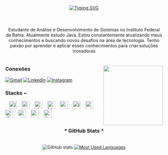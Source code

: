 <div align="center">
  <a href="https://git.io/typing-svg">
    <img src="https://readme-typing-svg.demolab.com?font=Fira+Code&pause=1000&color=001BF7&width=435&lines=%E2%80%A2%5Ev%5E%E2%80%93%5B+Welcome+to+my++profile!+%5D%E2%80%93%5Ev%5E%E2%80%A2)](https://git.io/typing-svg" alt="Typing SVG">
  </a>
</div>

#
<img align="center" alt="" src="">


<p align="center">Estudante de Análise e Desenvolvimento de Sistemas no Instituto Federal da Bahia. Atualmente estudo Java. Estou constantemente atualizando meus conhecimentos e buscando novos desafios na área de tecnologia. Tenho paixão por aprender e aplicar esses conhecimentos para criar soluções inovadoras
  
#

<img align="right" alt="" height="190px" src="https://user-images.githubusercontent.com/74038190/229223156-0cbdaba9-3128-4d8e-8719-b6b4cf741b67.gif">


<h3 align="left">Conexões</h3>

[![Gmail](https://img.shields.io/badge/Gmail-000?style=for-the-badge&logo=gmail&logoColor=006aff)](mailto:ronaldx563@gmail.com)
[![LinkedIn](https://img.shields.io/badge/-LinkedIn-000?style=for-the-badge&logo=linkedin&logoColor=006AF6&color:FFF)](https://www.linkedin.com/in/ronald-xavier-queiroz-5441501ba//)
[![Instagram](https://img.shields.io/badge/-Instagram-000?style=for-the-badge&logo=instagram&logoColor=006AF6&color:FFF)](https://www.instagram.com/ronaldcig/)


<h3 align="left">Stacks ~</h3>

<div align="left">
 <img width="8" />
  <img src="https://cdn.jsdelivr.net/gh/devicons/devicon/icons/java/java-original.svg" height="25" alt="java logo"  />
  <img width="8" />
    <img src="https://cdn.jsdelivr.net/gh/devicons/devicon/icons/spring/spring-original.svg" height="25" alt="spring logo"  />
      <img width="8" />
    <img src="https://cdn.jsdelivr.net/gh/devicons/devicon@latest/icons/php/php-original.svg" height="25" alt="php logo"  />        
  <img width="8" />
  <img src="https://cdn.jsdelivr.net/gh/devicons/devicon/icons/html5/html5-original.svg" height="25" alt="html5 logo"  />
  <img width="8" />
  <img src="https://cdn.jsdelivr.net/gh/devicons/devicon/icons/css3/css3-original.svg" height="25" alt="css3 logo"  />
<img width="8" />
<img src="https://cdn.jsdelivr.net/gh/devicons/devicon/icons/javascript/javascript-original.svg" height="25" alt="javascript logo"  />
  <img width="8" />
<img src="https://cdn.jsdelivr.net/gh/devicons/devicon/icons/python/python-original.svg" height="25" alt="python logo"  />
   <img width="8" />
  <img src="https://cdn.jsdelivr.net/gh/devicons/devicon/icons/django/django-plain.svg" height="25" alt="django logo"  />
  <img width="8" />
  <img src="https://cdn.jsdelivr.net/gh/devicons/devicon/icons/mysql/mysql-original.svg" height="25" alt="mysql logo"  />
  <img width="8" />
  <img src="https://cdn.jsdelivr.net/gh/devicons/devicon/icons/postgresql/postgresql-original.svg" height="25" alt="postgresql logo"  />
  <img width="8" />
  <img src="https://cdn.jsdelivr.net/gh/devicons/devicon/icons/docker/docker-original.svg" height="25" alt="docker logo"  />

</div>


##

<div style="text-align: center;" align="center">
  <h3>* GitHub Stats *</h3>
  <br>
  <img src="https://github-readme-stats-git-masterrstaa-rickstaa.vercel.app/api?username=RonaldLHR&hide_title=true&show_icons=true&include_all_commits=false&count_private=true&line_height=25&hide=issues&bg_color=000&title_color=006AFF&text_color=FFF&border_radius=3&border_color=006AFFc&icon_color=006AFF&theme=transparent" alt="GitHub stats">

<a href="https://github.com/RonaldLHR/github-readme-stats">
<img src="https://github-readme-stats-git-masterrstaa-rickstaa.vercel.app/api/top-langs/?username=RonaldLHR&line_height=10&card_width=290&layout=compact&hide_title=false&count_private=true&langs_count=4&show_icons=true&title_color=FFFFFF&hide=html,css&bg_color=000&text_color=FFFFFF&border_radius=3&border_color=#ffffff00&count_private=true" alt="Most Used Languages">
 </a>
</div>


#




